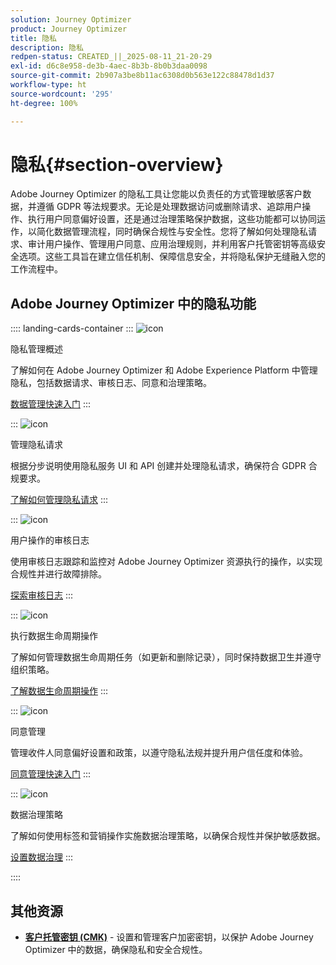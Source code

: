 ```yaml
---
solution: Journey Optimizer
product: Journey Optimizer
title: 隐私
description: 隐私
redpen-status: CREATED_||_2025-08-11_21-20-29
exl-id: d6c8e958-de3b-4aec-8b3b-8b0b3daa0098
source-git-commit: 2b907a3be8b11ac6308d0b563e122c88478d1d37
workflow-type: ht
source-wordcount: '295'
ht-degree: 100%

---
```


# 隐私{#section-overview}

Adobe Journey Optimizer 的隐私工具让您能以负责任的方式管理敏感客户数据，并遵循 GDPR 等法规要求。无论是处理数据访问或删除请求、追踪用户操作、执行用户同意偏好设置，还是通过治理策略保护数据，这些功能都可以协同运作，以简化数据管理流程，同时确保合规性与安全性。您将了解如何处理隐私请求、审计用户操作、管理用户同意、应用治理规则，并利用客户托管密钥等高级安全选项。这些工具旨在建立信任机制、保障信息安全，并将隐私保护无缝融入您的工作流程中。

## Adobe Journey Optimizer 中的隐私功能

:::: landing-cards-container
:::
![icon](https://cdn.experienceleague.adobe.com/icons/book.svg)

隐私管理概述

了解如何在 Adobe Journey Optimizer 和 Adobe Experience Platform 中管理隐私，包括数据请求、审核日志、同意和治理策略。

[数据管理快速入门](../using/privacy/get-started-privacy.md)
:::

:::
![icon](https://cdn.experienceleague.adobe.com/icons/circle-play.svg?lang=zh-Hans)

管理隐私请求

根据分步说明使用隐私服务 UI 和 API 创建并处理隐私请求，确保符合 GDPR 合规要求。

[了解如何管理隐私请求](../using/privacy/requests.md)
:::

:::
![icon](https://cdn.experienceleague.adobe.com/icons/list-check.svg)

用户操作的审核日志

使用审核日志跟踪和监控对 Adobe Journey Optimizer 资源执行的操作，以实现合规性并进行故障排除。

[探索审核日志](../using/privacy/audit-logs.md)
:::

:::
![icon](https://cdn.experienceleague.adobe.com/icons/screwdriver-wrench.svg?lang=zh-Hans)

执行数据生命周期操作

了解如何管理数据生命周期任务（如更新和删除记录），同时保持数据卫生并遵守组织策略。

[了解数据生命周期操作](../using/privacy/data-hygiene.md)
:::

:::
![icon](https://cdn.experienceleague.adobe.com/icons/bullseye.svg)

同意管理

管理收件人同意偏好设置和政策，以遵守隐私法规并提升用户信任度和体验。

[同意管理快速入门](consent-landing-page.md)
:::

:::
![icon](https://cdn.experienceleague.adobe.com/icons/shield-halved.svg?lang=zh-Hans)

数据治理策略

了解如何使用标签和营销操作实施数据治理策略，以确保合规性并保护敏感数据。

[设置数据治理](../using/action/action-privacy.md)
:::

::::


## 其他资源

- **[客户托管密钥 (CMK)](../using/privacy/cmk.md)** - 设置和管理客户加密密钥，以保护 Adobe Journey Optimizer 中的数据，确保隐私和安全合规性。
